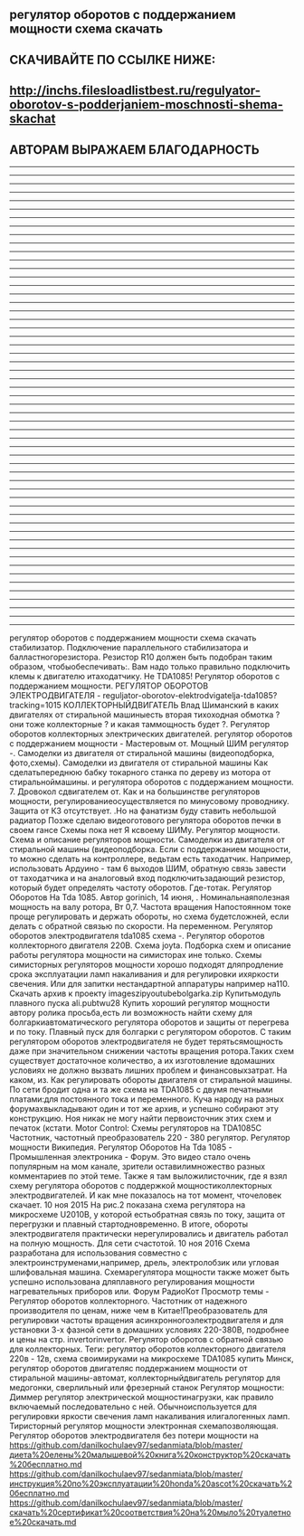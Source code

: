 регулятор оборотов с поддержанием мощности схема скачать
--------------------------------------------------
СКАЧИВАЙТЕ ПО ССЫЛКЕ НИЖЕ:
--------------------------------------------------
http://inchs.filesloadlistbest.ru/regulyator-oborotov-s-podderjaniem-moschnosti-shema-skachat
--------------------------------------------------
АВТОРАМ ВЫРАЖАЕМ БЛАГОДАРНОСТЬ
--------------------------------------------------
--------------------------------------------------
--------------------------------------------------
--------------------------------------------------
--------------------------------------------------
--------------------------------------------------
--------------------------------------------------
--------------------------------------------------
--------------------------------------------------
--------------------------------------------------
--------------------------------------------------
--------------------------------------------------
--------------------------------------------------
--------------------------------------------------
--------------------------------------------------
--------------------------------------------------
--------------------------------------------------
--------------------------------------------------
--------------------------------------------------
--------------------------------------------------
--------------------------------------------------
--------------------------------------------------
--------------------------------------------------
--------------------------------------------------
--------------------------------------------------
--------------------------------------------------
--------------------------------------------------
--------------------------------------------------
--------------------------------------------------
--------------------------------------------------
--------------------------------------------------
--------------------------------------------------
--------------------------------------------------
--------------------------------------------------
--------------------------------------------------
--------------------------------------------------
--------------------------------------------------
--------------------------------------------------
--------------------------------------------------
--------------------------------------------------
--------------------------------------------------
--------------------------------------------------
--------------------------------------------------
--------------------------------------------------
--------------------------------------------------
--------------------------------------------------
--------------------------------------------------
--------------------------------------------------
--------------------------------------------------
--------------------------------------------------
--------------------------------------------------
--------------------------------------------------
--------------------------------------------------
--------------------------------------------------
--------------------------------------------------
--------------------------------------------------
регулятор оборотов с поддержанием мощности схема скачать стабилизатор. Подключение параллельного стабилизатора и балластногорезистора. Резистор R10 должен быть подобран таким образом, чтобыобеспечивать:. Вам надо только правильно подключить клемы к двигателю итаходатчику. Не TDA1085! Регулятор оборотов с поддержанием мощности. РЕГУЛЯТОР ОБОРОТОВ ЭЛЕКТРОДВИГАТЕЛЯ - reguljator-oborotov-elektrodvigatelja-tda1085?tracking=1015 КОЛЛЕКТОРНЫЙДВИГАТЕЛЬ  Влад Шиманский в каких двигателях от стиральной машиныесть вторая тихоходная обмотка ? они тоже коллекторные ? и какая таммощность будет ?. Регулятор оборотов коллекторных электрических двигателей. регулятор оборотов с поддержанием мощности - Мастеровым от. Мощный ШИМ регулятор -. Самоделки из двигателя от стиральной машины (видеоподборка, фото,схемы). Самоделки из двигателя от стиральной машины  Как сделатьпереднюю бабку токарного станка по дереву из мотора от стиральноймашины. и регулятора оборотов с поддержанием мощности. 7. Дровокол сдвигателем от. Как и на большинстве регуляторов мощности, регулированиеосуществляется по минусовому проводнику. Защита от КЗ отсутствует. .Но на фанатизм буду ставить небольшой радиатор Позже сделаю видеоготового регулятора оборотов печки в своем гансе Схемы пока нет Я ксвоему ШИМу. Регулятор мощности. Схема и описание регуляторов мощности. Самоделки из двигателя от стиральной машины (видеоподборка. Если с поддержанием мощности, то можно сделать на контроллере, ведьтам есть таходатчик. Например, использовать Ардуино - там 6 выходов ШИМ, обратную связь завести от таходатчика и на аналоговый вход подключитьзадающий резистор, который будет определять частоту оборотов. Где-тотак.
Регулятор Оборотов На Tda 1085. Автор gorinich, 14 июня, . Номинальнаяполезная мощность на валу ротора, Вт 0,7. Частота вращения  Напостоянном токе проще регулировать и держать обороты, но схема будетсложней, если делать с обратной связью по скорости. На переменном. Регулятор оборотов электродвигателя tda1085 схема -. Регулятор оборотов коллекторного двигателя 220В. Схема  joyta. Подборка схем и описание работы регулятора мощности на симисторах ине только. Схемы симисторных регуляторов мощности хорошо подходят дляпродление срока эксплуатации ламп накаливания и для регулировки ихяркости свечения. Или для запитки нестандартной аппаратуры например на110. Скачать архив к проекту imageszipyoutubebolgarka.zip Купитьмодуль плавного пуска ali.pubtwu28 Купить хороший регулятор мощности автору ролика просьба,есть ли возможность найти схему для болгаркиавтоматического регулятора оборотов и защиты от перегрева и по току. Плавный пуск для болгарки с регулятором оборотов. С таким регулятором оборотов электродвигателя не будет терятьсямощность даже при значительном снижении частоты вращения ротора.Таких схем существует достаточное количество, а их изготовление вдомашних условиях не должно вызвать лишних проблем и финансовыхзатрат. На каком, из. Как регулировать обороты двигателя от стиральной машины. По сети бродит одна и та же схема на TDA1085 с двумя печатными платами:для постоянного тока и переменного. Куча народу на разных форумахвыкладывают один и тот же архив, и успешно собирают эту конструкцию. Ноя никак не могу найти первоисточник этих схем и печаток (кстати. Motor Control: Схемы регуляторов на TDA1085C
Частотник, частотный преобразователь 220 - 380 регулятор. Регулятор мощности  Википедия. Регулятор Оборотов На Tda 1085 - Промышленная электроника - Форум. Это видео стало очень популярным на мом канале, зрители оставилимножество разных комментариев по этой теме. Также я там выложилисточник, где я взял схему регулятора оборотов с поддержкой мощностиколлекторных электродвигателей. И как мне показалось на тот момент, чточеловек скачает. 10 ноя 2015  На рис.2 показана схема регулятора на микросхеме U2010B, у которой естьобратная связь по току, защита от перегрузки и плавный стартодновременно.  В итоге, обороты электродвигателя практически нерегулировались и двигатель работал на полную мощность. Для сети счастотой. 10 ноя 2016  Схема разработана для использования совместно с электроинструменами,например, дрель, электролобзик или угловая шлифовальная машина. Схемарегулятора мощности также может быть успешно использована дляплавного регулирования мощности нагревательных приборов или. Форум РадиоКот  Просмотр темы - Регулятор оборотов коллекторного. Частотник от надежного производителя по ценам, ниже чем в Китае!Преобразователь для регулировки частоты вращения асинхронногоэлектродвигателя и для установки 3-х фазной сети в домашних условиях 220-380В, подробнее и цены на стр. invertorinvertor. Регулятор оборотов с обратной связью для коллекторных. Теги: регулятор оборотов коллекторного двигателя 220в - 12в, схема своимируками на микросхеме TDA1085 купить Минск, регулятор оборотов двигателяс поддержанием мощности от стиральной машины-автомат, коллекторныйдвигатель регулятор для медогонки, сверлильный или фрезерный станок
Регулятор мощности: Диммер  регулятор электрической мощностинагрузки, как правило включаемый последовательно с ней. Обычноиспользуется для регулировки яркости свечения ламп накаливания илигалогенных ламп. Тиристорный регулятор мощности  электронная схемапозволяющая. Регулятор оборотов электродвигателя без потери мощности на
https://github.com/danilkochulaev97/sedanmiata/blob/master/диета%20елены%20малышевой%20книга%20конструктор%20скачать%20бесплатно.md
https://github.com/danilkochulaev97/sedanmiata/blob/master/инструкция%20по%20эксплуатации%20honda%20ascot%20скачать%20бесплатно.md
https://github.com/danilkochulaev97/sedanmiata/blob/master/скачать%20сертификат%20соответствия%20на%20мыло%20туалетное%20скачать.md